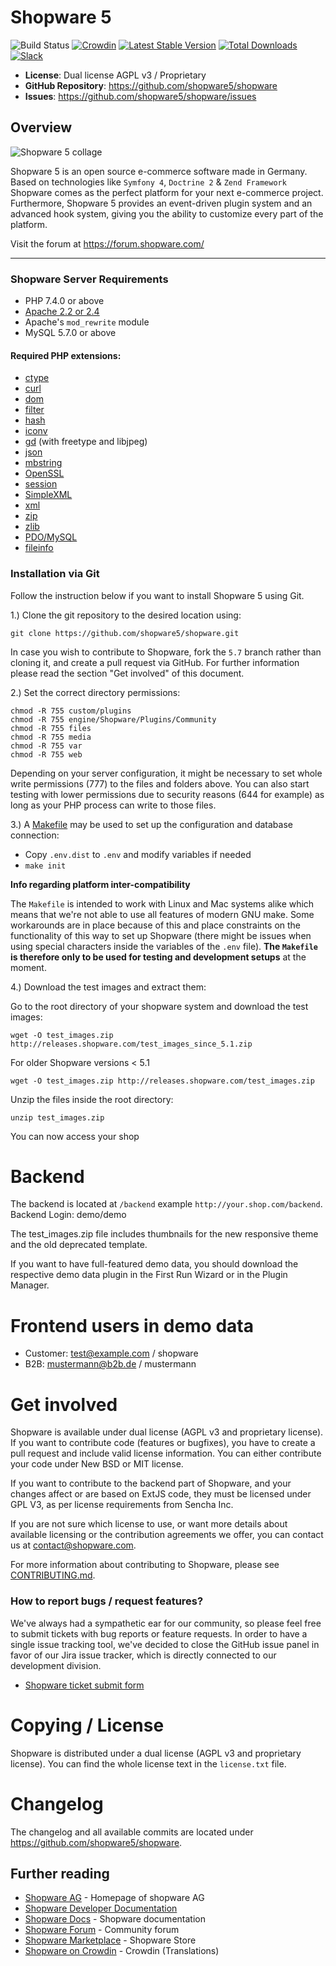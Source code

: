 # Shopware 5

![Build Status](https://github.com/shopware5/shopware/workflows/PHPUnit/badge.svg)
[![Crowdin](https://d322cqt584bo4o.cloudfront.net/shopware/localized.svg)](https://crowdin.com/project/shopware)
[![Latest Stable Version](https://poser.pugx.org/shopware/shopware/v/stable)](https://packagist.org/packages/shopware/shopware)
[![Total Downloads](https://poser.pugx.org/shopware/shopware/downloads)](https://packagist.org/packages/shopware/shopware)
[![Slack](https://img.shields.io/badge/chat-on%20slack-%23ECB22E)](http://slack.shopware.com?utm_source=badge&utm_medium=badge&utm_campaign=pr-badge)

- **License**: Dual license AGPL v3 / Proprietary
- **GitHub Repository**: <https://github.com/shopware5/shopware>
- **Issues**: <https://github.com/shopware5/shopware/issues>

## Overview

![Shopware 5 collage](https://assets.shopware.com/media/github/shopware5_readme.png)

Shopware 5 is an open source e-commerce software made in Germany.
Based on technologies like `Symfony 4`, `Doctrine 2` & `Zend Framework` Shopware comes as the perfect platform for your next e-commerce project.
Furthermore, Shopware 5 provides an event-driven plugin system and an advanced hook system, giving you the ability to customize every part of the platform.

Visit the forum at <https://forum.shopware.com/>

----

### Shopware Server Requirements

- PHP 7.4.0 or above
- [Apache 2.2 or 2.4](https://httpd.apache.org/)
- Apache's `mod_rewrite` module
- MySQL 5.7.0 or above

#### Required PHP extensions:

-   <a href="https://php.net/manual/en/book.ctype.php" target="_blank">ctype</a>
-   <a href="https://php.net/manual/en/book.curl.php" target="_blank">curl</a>
-   <a href="https://php.net/manual/en/book.dom.php" target="_blank">dom</a>
-   <a href="https://php.net/manual/en/book.filter.php" target="_blank">filter</a>
-   <a href="https://php.net/manual/en/book.hash.php" target="_blank">hash</a>
-   <a href="https://php.net/manual/en/book.iconv.php" target="_blank">iconv</a>
-   <a href="https://php.net/manual/en/book.image.php" target="_blank">gd</a> (with freetype and libjpeg)
-   <a href="https://php.net/manual/en/book.json.php" target="_blank">json</a>
-   <a href="https://php.net/manual/en/book.mbstring.php" target="_blank">mbstring</a>
-   <a href="https://php.net/manual/en/book.openssl.php" target="_blank">OpenSSL</a>
-   <a href="https://php.net/manual/en/book.session.php" target="_blank">session</a>
-   <a href="https://php.net/manual/en/book.simplexml.php" target="_blank">SimpleXML</a>
-   <a href="https://php.net/manual/en/book.xml.php" target="_blank">xml</a>
-   <a href="https://php.net/manual/en/book.zip.php" target="_blank">zip</a>
-   <a href="https://php.net/manual/en/book.zlib.php" target="_blank">zlib</a>
-   <a href="https://php.net/manual/en/ref.pdo-mysql.php" target="_blank">PDO/MySQL</a>
-   <a href="https://php.net/manual/de/book.fileinfo.php" target="_blank">fileinfo</a>

### Installation via Git

Follow the instruction below if you want to install Shopware 5 using Git.

1.) Clone the git repository to the desired location using:

    git clone https://github.com/shopware5/shopware.git

In case you wish to contribute to Shopware, fork the `5.7` branch rather than cloning it, and create a pull request via GitHub.
For further information please read the section "Get involved" of this document.

2.) Set the correct directory permissions:

    chmod -R 755 custom/plugins
    chmod -R 755 engine/Shopware/Plugins/Community
    chmod -R 755 files
    chmod -R 755 media
    chmod -R 755 var
    chmod -R 755 web

Depending on your server configuration, it might be necessary to set whole write permissions (777) to the files and folders above.
You can also start testing with lower permissions due to security reasons (644 for example) as long as your PHP process can write to those files.

3.) A [Makefile](https://www.gnu.org/software/make/manual/make.html) may be used to set up the configuration and database connection:

* Copy `.env.dist` to `.env` and modify variables if needed
* ``make init``

**Info regarding platform inter-compatibility**

The `Makefile` is intended to work with Linux and Mac systems alike which means that we're not able to use all features of modern GNU make.
Some workarounds are in place because of this and place constraints on the functionality of this way to set up Shopware
(there might be issues when using special characters inside the variables of the `.env` file).
**The `Makefile` is therefore only to be used for testing and development setups** at the moment.

4.) Download the test images and extract them:

Go to the root directory of your shopware system and download the test images:

    wget -O test_images.zip http://releases.shopware.com/test_images_since_5.1.zip

For older Shopware versions < 5.1

    wget -O test_images.zip http://releases.shopware.com/test_images.zip

Unzip the files inside the root directory:

    unzip test_images.zip

You can now access your shop

# Backend

The backend is located at `/backend` example `http://your.shop.com/backend`.
Backend Login: demo/demo

The test_images.zip file includes thumbnails for the new responsive theme and the old deprecated template.

If you want to have full-featured demo data, you should download the respective demo data plugin in the First Run Wizard or in the Plugin Manager.

# Frontend users in demo data

* Customer: test@example.com / shopware
* B2B: mustermann@b2b.de / mustermann

# Get involved

Shopware is available under dual license (AGPL v3 and proprietary license).
If you want to contribute code (features or bugfixes), you have to create a pull request and include valid license information.
You can either contribute your code under New BSD or MIT license.

If you want to contribute to the backend part of Shopware, and your changes affect or are based on ExtJS code, they must be licensed under GPL V3, as per license requirements from Sencha Inc.

If you are not sure which license to use, or want more details about available licensing or the contribution agreements we offer, you can contact us at <contact@shopware.com>.

For more information about contributing to Shopware, please see [CONTRIBUTING.md](CONTRIBUTING.md).


### How to report bugs / request features?

We've always had a sympathetic ear for our community, so please feel free to submit tickets with bug reports or feature requests.
In order to have a single issue tracking tool, we've decided to close the GitHub issue panel in favor of our Jira issue tracker, which is directly connected to our development division.

* [Shopware ticket submit form](https://issues.shopware.com/createissue)

# Copying / License

Shopware is distributed under a dual license (AGPL v3 and proprietary license). You can find the whole license text in the `license.txt` file.

# Changelog

The changelog and all available commits are located under <https://github.com/shopware5/shopware>.

## Further reading

* [Shopware AG](https://www.shopware.com) - Homepage of shopware AG
* [Shopware Developer Documentation](https://developers.shopware.com/)
* [Shopware Docs](https://docs.shopware.com/) - Shopware documentation
* [Shopware Forum](https://forum.shopware.com) - Community forum
* [Shopware Marketplace](https://store.shopware.com) - Shopware Store
* [Shopware on Crowdin](https://crowdin.com/project/shopware) - Crowdin (Translations)
